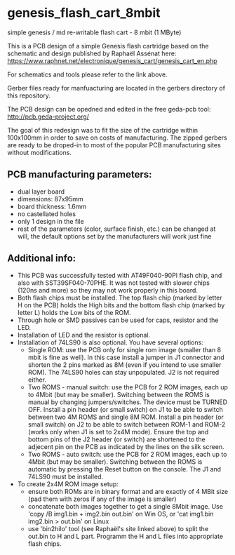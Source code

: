 # genesis_flash_cart_8mbit
simple genesis / md re-writable flash cart - 8 mbit (1 MByte)

This is a PCB design of a simple Genesis flash cartridge based on the schematic and design
published by Raphaël Assénat here: https://www.raphnet.net/electronique/genesis_cart/genesis_cart_en.php

For schematics and tools please refer to the link above.

Gerber files ready for manfuacturing are located in the gerbers directory of this repository.

The PCB design can be opedned and edited in the free geda-pcb tool: http://pcb.geda-project.org/

The goal of this redesign was to fit the size of the cartridge within 100x100mm in order to save on costs of manufacturing. The zipped gerbers are ready to be droped-in to most of the popular PCB manufacturing sites without modifications.

PCB manufacturing parameters:
-----------------------------
- dual layer board
- dimensions: 87x95mm
- board thickness: 1.6mm
- no castellated holes
- only 1 design in the file
- rest of the parameters (color, surface finish, etc.) can be changed at will, the default
  options set by the manufacturers will work just fine

Additional info:
----------------
- This PCB was successfully tested with AT49F040-90PI flash chip, and also with SST39SF040-70PHE.
  It was not tested with slower chips (120ns and more) so they may not work properly in this board.
- Both flash chips must be installed. The top flash chip (marked by letter H on the PCB) holds the High bits
  and the bottom flash chip (marked by letter L) holds the Low bits of the ROM. 
- Through hole or SMD passives can be used for caps, resistor and the LED.
- Installation of LED and the resistor is optional. 
- Installation of 74LS90 is also optional. You have several options:
  * Single ROM: use the PCB only for single rom image (smaller than 8 mbit is fine as well). In this case install
  a jumper in J1 connector and shorten the 2 pins marked as 8M (even if you intend to use smaller ROM).
  The 74LS90 holes can stay unpopulated. J2 is not required either. 
  * Two ROMS - manual switch: use the PCB for 2 ROM images, each up to 4Mbit (but may be smaller). Switching
  between the ROMS is manual  by changing jumpers/switches. The device must be TURNED OFF.  Install a pin
  header (or small switch) on J1 to be able to switch between two 4M ROMS and single 8M ROM. Install a pin header 
  (or small switch) on J2 to be able to switch between ROM-1 and ROM-2 (works only when J1 is set to 2x4M mode).
  Ensure the top and bottom pins of the J2 header (or switch) are shortened to the adjecent pin on the PCB
  as indicated by the lines on the silk screen.
  * Two ROMS - auto switch: use the PCB for 2 ROM images, each up to 4Mbit (but may be smaller). Switching
  between the ROMS is automatic by pressing the Reset button on the console. The J1 and 74LS90 must be installed.
- To create 2x4M ROM image setup:
  * ensure both ROMs are in binary format and are exactly of 4 MBit size (pad them with zeros if any of 
  the image is smaller)
  * concatenate both images together to get a single 8Mbit image. Use 'copy /B img1.bin + img2.bin out.bin' on Win OS,
  or 'cat img1.bin img2.bin > out.bin' on Linux
  * use 'bin2hilo' tool (see Raphaël's site linked above) to split the out.bin to H and L part. Programm
  the H and L files into appropriate flash chips.
  
  
  
